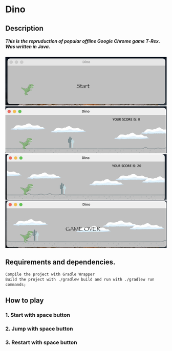 # Dino
## Description
##### This is the repruduction of popular offline Google Chrome game T-Rex. Was written in Java.

![Start](data/dino1.png)
![Start](data/dino2.png)
![Start](data/dino3.png)
![Start](data/dino4.png)
## Requirements and dependencies.
    Compile the project with Gradle Wrapper
    Build the project with ./gradlew build and run with ./gradlew run commands;
## How to play
### 1. Start with space button
### 2. Jump with space button
### 3. Restart with space button
